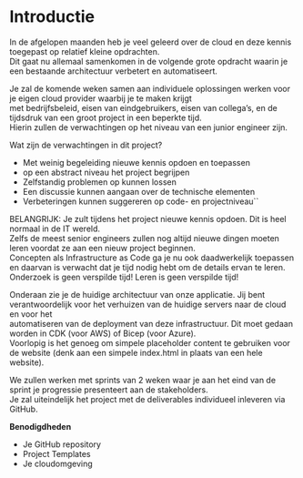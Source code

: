 
# Introductie

In de afgelopen maanden heb je veel geleerd over de cloud en deze kennis toegepast op relatief kleine opdrachten.  
Dit gaat nu allemaal samenkomen in de volgende grote opdracht waarin je een bestaande architectuur verbetert en automatiseert.

Je zal de komende weken samen aan individuele oplossingen werken voor je eigen cloud provider waarbij je te maken krijgt  
met bedrijfsbeleid, eisen van eindgebruikers, eisen van collega’s, en de tijdsdruk van een groot project in een beperkte tijd.  
Hierin zullen de verwachtingen op het niveau van een junior engineer zijn.


Wat zijn de verwachtingen in dit project?

* Met weinig begeleiding nieuwe kennis opdoen en toepassen
* op een abstract niveau het project begrijpen
* Zelfstandig problemen op kunnen lossen
* Een discussie kunnen aangaan over de technische elementen
* Verbeteringen kunnen suggereren op code- en projectniveau``

BELANGRIJK: Je zult tijdens het project nieuwe kennis opdoen. Dit is heel normaal in de IT wereld.  
Zelfs de meest senior engineers zullen nog altijd nieuwe dingen moeten leren voordat ze aan een nieuw project beginnen.  
Concepten als Infrastructure as Code ga je nu ook daadwerkelijk toepassen en daarvan is verwacht dat je tijd nodig hebt om de details ervan te leren.  
Onderzoek is geen verspilde tijd! Leren is geen verspilde tijd!

Onderaan zie je de huidige architectuur van onze applicatie. Jij bent verantwoordelijk voor het verhuizen van de huidige servers naar de cloud en voor het  
automatiseren van de deployment van deze infrastructuur. Dit moet gedaan worden in CDK (voor AWS) of Bicep (voor Azure).  
Voorlopig is het genoeg om simpele placeholder content te gebruiken voor de website (denk aan een simpele index.html in plaats van een hele website).


We zullen werken met sprints van 2 weken waar je aan het eind van de sprint je progressie presenteert aan de stakeholders.  
Je zal uiteindelijk het project met de deliverables individueel inleveren via GitHub.


__Benodigdheden__

* Je GitHub repository
* Project Templates
* Je cloudomgeving